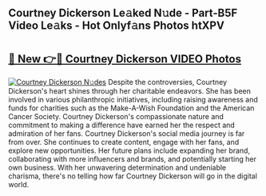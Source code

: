## Courtney Dickerson Le𝚊ked N𝚞de - Part-B5F Video Le𝚊ks - Hot Onlyf𝚊ns Photos htXPV

# <h2><a href="http://ac35329.deff.icu/?id=Courtney+Dickerson">🔗 New 👉🔴 Courtney Dickerson VIDEO Photos</a></h2>

[![Courtney Dickerson N𝚞des](https://i.imgur.com/rIISA9y.gif)](http://ac35329.deff.icu/?id=Courtney+Dickerson)
Despite the controversies, Courtney Dickerson's heart shines through her charitable endeavors. She has been involved in various philanthropic initiatives, including raising awareness and funds for charities such as the Make-A-Wish Foundation and the American Cancer Society. Courtney Dickerson's compassionate nature and commitment to making a difference have earned her the respect and admiration of her fans. Courtney Dickerson's social media journey is far from over. She continues to create content, engage with her fans, and explore new opportunities. Her future plans include expanding her brand, collaborating with more influencers and brands, and potentially starting her own business. With her unwavering determination and undeniable charisma, there's no telling how far Courtney Dickerson will go in the digital world.
